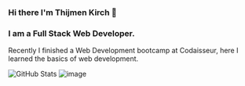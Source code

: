 ### Hi there I'm Thijmen Kirch 👋

### I am a Full Stack Web Developer.
Recently I finished a Web Development bootcamp at Codaisseur, here I learned the basics of web development.

<!--
**DefKirch/DefKirch** is a ✨ _special_ ✨ repository because its `README.md` (this file) appears on your GitHub profile.

Here are some ideas to get you started:

- 🔭 I’m currently working on ...
- 🌱 I’m currently learning ...
- 👯 I’m looking to collaborate on ...
- 🤔 I’m looking for help with ...
- 💬 Ask me about ...
- 📫 How to reach me: ...
- 😄 Pronouns: ...
- ⚡ Fun fact: ...
-->
![GitHub Stats](https://github-readme-stats.vercel.app/api?username=defkirch&theme=radical)
![image]({https://img.shields.io/badge/Sequelize-52B0E7?style=for-the-badge&logo=Sequelize&logoColor=white})
